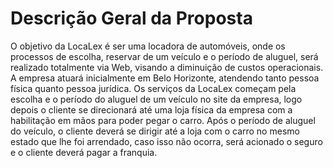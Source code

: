 # Descrição Geral da Proposta

O objetivo da LocaLex é ser uma locadora de automóveis, onde os processos de escolha, reservar de um veículo e o período de aluguel, será realizado totalmente via Web, visando a diminuição de custos operacionais. A empresa atuará inicialmente em Belo Horizonte, atendendo tanto pessoa física quanto pessoa jurídica. Os serviços da LocaLex começam pela escolha e o período do aluguel de um veículo no site da empresa, logo depois o cliente se direcionará até uma loja física da empresa com a habilitação em mãos para poder pegar o carro. Após o período de aluguel do veículo, o cliente deverá se dirigir até a loja com o carro no mesmo estado que lhe foi arrendado, caso isso não ocorra, será acionado o seguro e o cliente deverá pagar a franquia.
